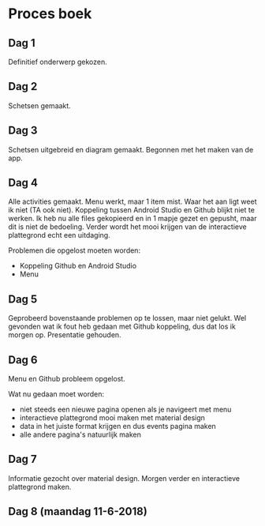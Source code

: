 # Proces boek
## Dag 1
Definitief onderwerp gekozen.
## Dag 2
Schetsen gemaakt.
## Dag 3
Schetsen uitgebreid en diagram gemaakt. Begonnen met het maken van de app.
## Dag 4
Alle activities gemaakt. Menu werkt, maar 1 item mist. Waar het aan ligt weet ik niet (TA ook niet). Koppeling tussen Android Studio en Github blijkt niet te werken. Ik heb nu alle files gekopieerd en in 1 mapje gezet en gepusht, maar dit is niet de bedoeling. Verder wordt het mooi krijgen van de interactieve plattegrond echt een uitdaging.

Problemen die opgelost moeten worden:
- Koppeling Github en Android Studio
- Menu

## Dag 5
Geprobeerd bovenstaande problemen op te lossen, maar niet gelukt. Wel gevonden wat ik fout heb gedaan met Github koppeling, dus dat los ik morgen op. Presentatie gehouden.

## Dag 6
Menu en Github probleem opgelost. 

Wat nu gedaan moet worden:
- niet steeds een nieuwe pagina openen als je navigeert met menu
- interactieve plattegrond mooi maken met material design
- data in het juiste format krijgen en dus events pagina maken
- alle andere pagina's natuurlijk maken

## Dag 7
Informatie gezocht over material design. Morgen verder en interactieve plattegrond maken.

## Dag 8 (maandag 11-6-2018)
